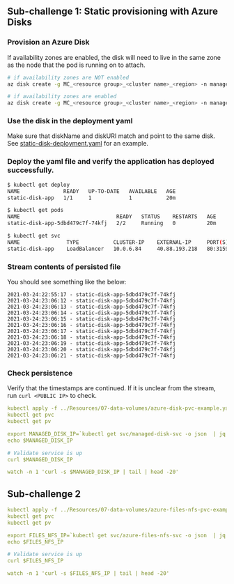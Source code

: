 ## Sub-challenge 1: Static provisioning with Azure Disks

### Provision an Azure Disk

If availability zones are enabled, the disk will need to live in the same zone as the node that the pod is running on to attach.

```bash
# if availability zones are NOT enabled
az disk create -g MC_<resource group>_<cluster name>_<region> -n managed-disk-1 --size-gb 5

# if availability zones are enabled
az disk create -g MC_<resource group>_<cluster name>_<region> -n managed-disk-1 --size-gb 5 --zone 1
```

### Use the disk in the deployment yaml

Make sure that diskName and diskURI match and point to the same disk. See [static-disk-deployment.yaml](../Resources/07-data-volumes/static-disk-deployment.yaml) for an example.

### Deploy the yaml file and verify the application has deployed successfully.

```bash
$ kubectl get deploy
NAME              READY   UP-TO-DATE   AVAILABLE   AGE
static-disk-app   1/1     1            1           20m

$ kubectl get pods
NAME                               READY   STATUS    RESTARTS   AGE
static-disk-app-5dbd479c7f-74kfj   2/2     Running   0          20m

$ kubectl get svc
NAME               TYPE           CLUSTER-IP    EXTERNAL-IP     PORT(S)        AGE
static-disk-app    LoadBalancer   10.0.6.84     40.88.193.218   80:31591/TCP   20m
```

### Stream contents of persisted file

You should see something like the below:

```
2021-03-24:22:55:17 - static-disk-app-5dbd479c7f-74kfj
2021-03-24:23:06:12 - static-disk-app-5dbd479c7f-74kfj
2021-03-24:23:06:13 - static-disk-app-5dbd479c7f-74kfj
2021-03-24:23:06:14 - static-disk-app-5dbd479c7f-74kfj
2021-03-24:23:06:15 - static-disk-app-5dbd479c7f-74kfj
2021-03-24:23:06:16 - static-disk-app-5dbd479c7f-74kfj
2021-03-24:23:06:17 - static-disk-app-5dbd479c7f-74kfj
2021-03-24:23:06:18 - static-disk-app-5dbd479c7f-74kfj
2021-03-24:23:06:19 - static-disk-app-5dbd479c7f-74kfj
2021-03-24:23:06:20 - static-disk-app-5dbd479c7f-74kfj
2021-03-24:23:06:21 - static-disk-app-5dbd479c7f-74kfj
```

### Check persistence

Verify that the timestamps are continued. If it is unclear from the stream, run `curl <PUBLIC IP>` to check.

















```yaml
kubectl apply -f ../Resources/07-data-volumes/azure-disk-pvc-example.yaml
kubectl get pvc
kubectl get pv

export MANAGED_DISK_IP=`kubectl get svc/managed-disk-svc -o json  | jq '.status.loadBalancer.ingress[0].ip' -r`
echo $MANAGED_DISK_IP

# Validate service is up
curl $MANAGED_DISK_IP

watch -n 1 'curl -s $MANAGED_DISK_IP | tail | head -20'
```

## Sub-challenge 2
```yaml
kubectl apply -f ../Resources/07-data-volumes/azure-files-nfs-pvc-example.yaml
kubectl get pvc
kubectl get pv

export FILES_NFS_IP=`kubectl get svc/azure-files-nfs-svc -o json  | jq '.status.loadBalancer.ingress[0].ip' -r`
echo $FILES_NFS_IP

# Validate service is up
curl $FILES_NFS_IP

watch -n 1 'curl -s $FILES_NFS_IP | tail | head -20'
```
